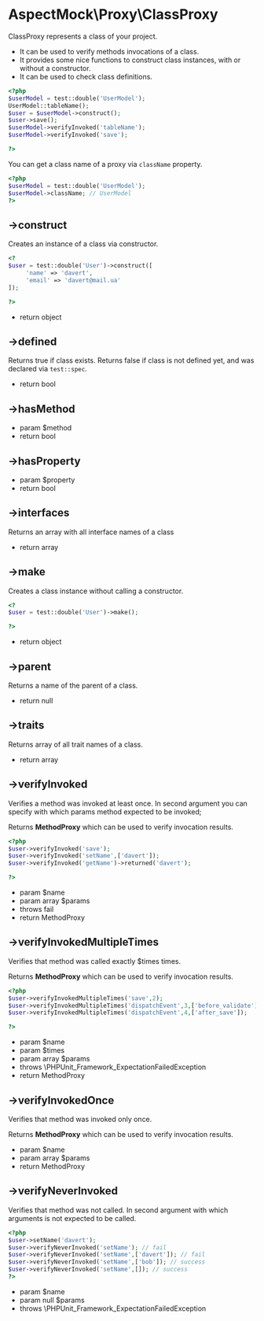 # AspectMock\Proxy\ClassProxy

ClassProxy represents a class of your project.

* It can be used to verify methods invocations of a class.
* It provides some nice functions to construct class instances, with or without a constructor.
* It can be used to check class definitions.


``` php
<?php
$userModel = test::double('UserModel');
UserModel::tableName();
$user = $userModel->construct();
$user->save();
$userModel->verifyInvoked('tableName');
$userModel->verifyInvoked('save');

?>
```

You can get a class name of a proxy via `className` property.

``` php
<?php
$userModel = test::double('UserModel');
$userModel->className; // UserModel
?>
```


## ->construct


Creates an instance of a class via constructor.

``` php
<?
$user = test::double('User')->construct([
     'name' => 'davert',
     'email' => 'davert@mail.ua'
]);

?>
```
 * return object


## ->defined


Returns true if class exists.
Returns false if class is not defined yet, and was declared via `test::spec`.

 * return bool


## ->hasMethod


 * param $method
 * return bool


## ->hasProperty


 * param $property
 * return bool


## ->interfaces


Returns an array with all interface names of a class

 * return array


## ->make


Creates a class instance without calling a constructor.

``` php
<?
$user = test::double('User')->make();

?>
```
 * return object


## ->parent


Returns a name of the parent of a class.

 * return null


## ->traits


Returns array of all trait names of a class.

 * return array


## ->verifyInvoked


Verifies a method was invoked at least once.
In second argument you can specify with which params method expected to be invoked;

Returns **MethodProxy** which can be used to verify invocation results.

``` php
<?php
$user->verifyInvoked('save');
$user->verifyInvoked('setName',['davert']);
$user->verifyInvoked('getName')->returned('davert');

?>
```

 * param $name
 * param array $params
 * throws fail
 * return MethodProxy


## ->verifyInvokedMultipleTimes


Verifies that method was called exactly $times times.

Returns **MethodProxy** which can be used to verify invocation results.

``` php
<?php
$user->verifyInvokedMultipleTimes('save',2);
$user->verifyInvokedMultipleTimes('dispatchEvent',3,['before_validate']);
$user->verifyInvokedMultipleTimes('dispatchEvent',4,['after_save']);

?>
```

 * param $name
 * param $times
 * param array $params
 * throws \PHPUnit_Framework_ExpectationFailedException
 * return MethodProxy


## ->verifyInvokedOnce


Verifies that method was invoked only once.

Returns **MethodProxy** which can be used to verify invocation results.

 * param $name
 * param array $params
 * return MethodProxy


## ->verifyNeverInvoked


Verifies that method was not called.
In second argument with which arguments is not expected to be called.

``` php
<?php
$user->setName('davert');
$user->verifyNeverInvoked('setName'); // fail
$user->verifyNeverInvoked('setName',['davert']); // fail
$user->verifyNeverInvoked('setName',['bob']); // success
$user->verifyNeverInvoked('setName',[]); // success
?>
```

 * param $name
 * param null $params
 * throws \PHPUnit_Framework_ExpectationFailedException
